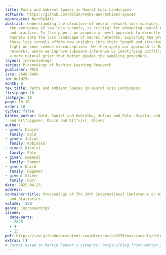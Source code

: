 ```yaml
---
title: Paths and Ambient Spaces in Neural Loss Landscapes
software: https://github.com/doldd/Paths-and-Ambient-Spaces
openreview: bwrd3y84te
abstract: Understanding the structure of neural network loss surfaces, particularly
  the emergence of low-loss tunnels, is critical for advancing neural network theory
  and practice. In this paper, we propose a novel approach to directly embed loss
  tunnels into the loss landscape of neural networks. Exploring the properties of
  these loss tunnels offers new insights into their length and structure and sheds
  light on some common misconceptions. We then apply our approach to Bayesian neural
  networks, where we improve subspace inference by identifying pitfalls and proposing
  a more natural prior that better guides the sampling procedure.
layout: inproceedings
series: Proceedings of Machine Learning Research
publisher: PMLR
issn: 2640-3498
id: dold25a
month: 0
tex_title: Paths and Ambient Spaces in Neural Loss Landscapes
firstpage: 10
lastpage: 18
page: 10-18
order: 10
cycles: false
bibtex_author: Dold, Daniel and Kobialka, Julius and Palm, Nicolai and Sommer, Emanuel
  and R{\"u}gamer, David and D{\"u}rr, Oliver
author:
- given: Daniel
  family: Dold
- given: Julius
  family: Kobialka
- given: Nicolai
  family: Palm
- given: Emanuel
  family: Sommer
- given: David
  family: Rügamer
- given: Oliver
  family: Dürr
date: 2025-04-23
address:
container-title: Proceedings of The 28th International Conference on Artificial Intelligence
  and Statistics
volume: '258'
genre: inproceedings
issued:
  date-parts:
  - 2025
  - 4
  - 23
pdf: https://raw.githubusercontent.com/mlresearch/v258/main/assets/dold25a/dold25a.pdf
extras: []
# Format based on Martin Fenner's citeproc: https://blog.front-matter.io/posts/citeproc-yaml-for-bibliographies/
---
```

